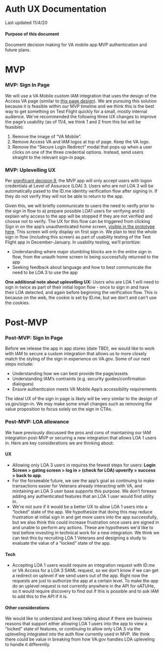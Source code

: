 # Auth UX Documentation 

Last updated 11/4/20

#### Purpose of this document
Document decision making for VA mobile app MVP authentication and future plans.

# MVP

### MVP: Sign In Page
We will use a VA Mobile custom IAM integration that uses the design of the Access VA page (similar to [this page design](https://eauth.va.gov/accessva/?cspSelectFor=mhv)). We are pursuing this solution because it is feasible within our MVP timeline and we think this is the best way to get something on Test Flight quickly for a small, mostly internal audience. We’ve recommended the following three UX changes to improve the page’s usability (as of 11/4, we think 1 and 2 from this list will be feasible):
1. Remove the image of “VA Mobile”.
2. Remove Access VA and IAM logos at top of page. Keep the VA logo. 
3. Remove the “Secure Login Redirect” modal that pops up when a user clicks on one of the three credential options. Instead, send users straight to the relevant sign-in page.

 
### MVP: Uplevelling UX
Per [significant decision 8](https://github.com/department-of-veterans-affairs/va.gov-team/blob/master/products/va-mobile-app/product/significant%20decisions.md#decision-8-only-users-with-logon-credentials-at-level-of-assurace-loa-3-will-be-allowed-to-use-the-app), the MVP app will only accept users with logon credentials at Level of Assurace (LOA) 3. Users who are not LOA 3 will be automatically pased to the ID.me identity verification flow after signing in. If they do not verify they will not be able to return to the app.

Given this, we will briefly communicate to users the need to verify prior to the sign in flow to a) prepare possible LOA1 users for verifying and b) explain why access to the app will be stopped if they are not verified and choose not to verify. The UX for this flow can be triggered from clicking Sign in on the app’s unauthenticated home screen, [visible in the prototype here](https://adhoc.invisionapp.com/share/GTZ1ESFF6BN#/screens/433563910). This screen will only display on first sign in. We plan to test the whole sign in flow (including this screen) as part of usability testing of the Test Flight app in December-January. In usability testing, we’ll prioritize:
- Understanding where major stumbling blocks are in the entire sign in flow, from the unauth home screen to being successfully returned to the app
- Seeking feedback about language and how to best communicate the need to be LOA 3 to use the app

**One additional note about uplevelling UX:** Users who are LOA 1 will need to sign in twice as part of their initial logon flow - once to sign in and have their LOA detected, and again before beginning the verification flow. This is because on the web, the cookie is set by ID.me, but we don’t and can't use the cookies.


# Post-MVP

### Post-MVP: Sign In Page
Before we release the app in app stores (date TBD), we would like to work with IAM to secure a custom integration that allows us to more closely match the styling of the sign in experience on VA.gov. Some of our next steps include: 
- Understanding how we can best provide the page/assets
- Understanding IAM’s contraints (e.g. security guides/confirmation dialogues)
- Ensure authenticaion meets VA Mobile App’s accessibility requirements

The ideal UX of the sign in page is likely will be very similar to the design of va.gov/sign-in. We may make some small changes such as removing the value proposition to focus solely on the sign in CTAs. 


### Post-MVP: LOA allowance
We have previously discussed the pros and cons of maintaining our IAM integration post-MVP or securing a new integration that allows LOA 1 users in. Here are key considerations we are thinking about:   

#### UX 
- Allowing only LOA 3 users in requires the fewest steps for users: **Login Screen > gating screen >  log in > (check for LOA) upverify > success > back to app**. 
- For the forseeable future, we see the app’s goal as continuing to make transactions easier for Veterans already interacting with VA, and mintaining an LOA 3 user base supports this purpose. We don’t foresee adding any authenticated features that an LOA 1 user would find utility in. 
- We're not sure if it would be a better UX to allow LOA 1 users into a “locked” state of the app. We hypothesize that doing this may reduce frustration at initial sign in and get more users into the app successfully, but we also think this could increase frustration once users are signed in and unable to perform any actions. These are hypotheses we'd like to test before investing in technical work for a new integration. We think we can test this by recruiting LOA 1 Veterans and designing a study to evaluate the value of a “locked” state of the app. 

#### Tech
- Accepting LOA 1 users would require an integration request with ID.me or VA Access for a LOA 3 SAML request, so we don’t know if we can get a redirect on uplevel if we send users out of the app. Right now the requests are just to authorize the app at a certain level. To make the app do an uplevel request is not currently anywhere in the API for oATUHe, so it would require discovery to find out if this is possible and to ask IAM to add this to the API if it is.

#### Other considerations 
We would like to understand and keep talking about if there are business reasons that support either allowing LOA 1 users into the app to view a “locked” state of features, or continuing to allow only LOA 3 via the upleveling integrated into the auth flow currently used in MVP. We think there could be value in breaking from how VA.gov handles LOA upleveling to handle it differently.
